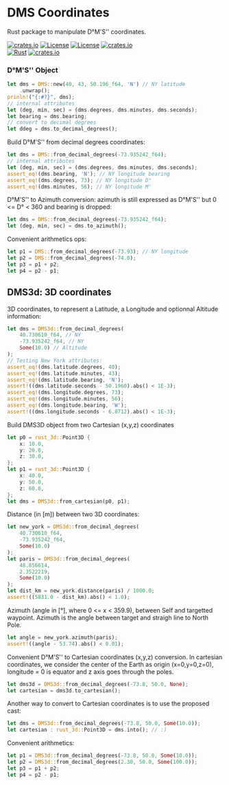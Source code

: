 # DMS Coordinates 
Rust package to manipulate D°M'S'' coordinates.

[![crates.io](https://img.shields.io/crates/v/dms-coordinates.svg)](https://crates.io/crates/dms-coordinates)
[![License](https://img.shields.io/badge/license-Apache%202.0-blue?style=flat-square)](https://github.com/gwbres/dms-coordinates/blob/main/LICENSE-APACHE)
[![License](https://img.shields.io/badge/license-MIT-blue?style=flat-square)](https://github.com/gwbres/dms-coordinates/blob/main/LICENSE-MIT) 
[![crates.io](https://img.shields.io/crates/d/dms-coordinates.svg)](https://crates.io/crates/dms-coordinates)   
[![Rust](https://github.com/gwbres/dms-coordinates/actions/workflows/rust.yml/badge.svg?branch=main)](https://github.com/gwbres/dms-coordinates/actions/workflows/rust.yml)
[![crates.io](https://docs.rs/dms-coordinates/badge.svg)](https://docs.rs/dms-coordinates/badge.svg)

### D°M'S'' Object 

```rust
let dms = DMS::new(40, 43, 50.196_f64, 'N') // NY latitude
    .unwrap();
prinln!("{:#?}", dms);
// internal attributes
let (deg, min, sec) = (dms.degrees, dms.minutes, dms.seconds);
let bearing = dms.bearing;
// convert to decimal degrees
let ddeg = dms.to_decimal_degrees();
```

Build D°M'S'' from decimal degrees coordinates:

```rust
let dms = DMS::from_decimal_degrees(-73.935242_f64);
// internal attributes
let (deg, min, sec) = (dms.degrees, dms.minutes, dms.seconds);
assert_eq!(dms.bearing, 'N'); // NY longitude bearing
assert_eq!(dms.degrees, 73); // NY longitude D°
assert_eq!(dms.minutes, 56); // NY longitude M'
```

D°M'S'' to Azimuth conversion: azimuth
is still expressed as D°M'S'' but 0 <= D° < 360
and bearing is dropped:

```rust
let dms = DMS::from_decimal_degrees(-73.935242_f64);
let (deg, min, sec) = dms.to_azimuth(); 
```

Convenient arithmetics ops: 

```rust
let p1 = DMS::from_decimal_degrees(-73.93); // NY longitude
let p2 = DMS::from_decimal_degrees(-74.0);
let p3 = p1 + p2;
let p4 = p2 - p1;
```

## DMS3d: 3D coordinates

3D coordinates, to represent a Latitude, a Longitude
and optionnal Altitude information:

```rust
let dms = DMS3d::from_decimal_degrees(
    40.730610_f64, // NY
    -73.935242_f64, // NY
    Some(10.0) // Altitude
);
// Testing New York attributes:
assert_eq!(dms.latitude.degrees, 40);
assert_eq!(dms.latitude.minutes, 43);
assert_eq!(dms.latitude.bearing, 'N');
assert!((dms.latitude.seconds - 50.1960).abs() < 1E-3);
assert_eq!(dms.longitude.degrees, 73);
assert_eq!(dms.longitude.minutes, 56);
assert_eq!(dms.longitude.bearing, 'W');
assert!((dms.longitude.seconds - 6.8712).abs() < 1E-3);
```

Build DMS3D object from two Cartesian (x,y,z) coordinates
```rust
let p0 = rust_3d::Point3D {
    x: 10.0,
    y: 20.0,
    z: 30.0,
};
let p1 = rust_3d::Point3D {
    x: 40.0,
    y: 50.0,
    z: 60.0,
};
let dms = DMS3d::from_cartesian(p0, p1);
```

Distance (in [m]) between two 3D coordinates:
```rust
let new_york = DMS3d::from_decimal_degrees(
    40.730610_f64,
    -73.935242_f64,
    Some(10.0)
);
let paris = DMS3d::from_decimal_degrees(
    48.856614, 
    2.3522219,
    Some(10.0)
);
let dist_km = new_york.distance(paris) / 1000.0;
assert!((5831.0 - dist_km).abs() < 1.0);
```

Azimuth (angle in [°], where 0 <= x < 359.9), between Self and targetted waypoint.
Azimuth is the angle between target and straigh line to North Pole.
```rust
let angle = new_york.azimuth(paris);
assert!((angle - 53.74).abs() < 0.01);
```

Convenient D°M'S'' to Cartesian coordinates (x,y,z) conversion.
In cartesian coordinates, we consider the center of the Earth
as origin (x=0,y=0,z=0), longitude = 0 is equator and
z axis goes through the poles.
```rust
let dms3d = DMS3d::from_decimal_degrees(-73.8, 50.0, None);
let cartesian = dms3d.to_cartesian();
```

Another way to convert to Cartesian coordinates is to use
the proposed cast:
```rust
let dms = DMS3d::from_decimal_degrees(-73.8, 50.0, Some(10.0));
let cartesian : rust_3d::Point3D = dms.into(); // :) 
```

Convenient arithmetics:
```rust
let p1 = DMS3d::from_decimal_degrees(-73.8, 50.0, Some(10.0));
let p2 = DMS3d::from_decimal_degrees(2.30, 50.0, Some(100.0));
let p3 = p1 + p2;
let p4 = p2 - p1;
```
